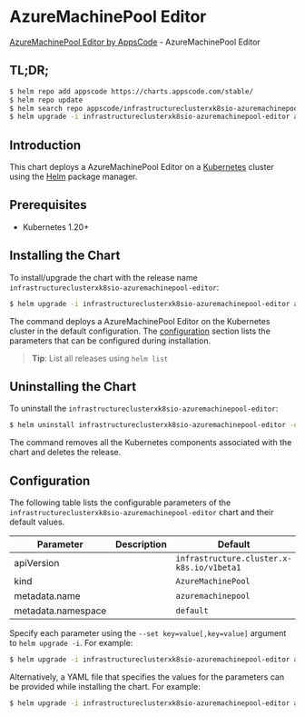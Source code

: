 # AzureMachinePool Editor

[AzureMachinePool Editor by AppsCode](https://appscode.com) - AzureMachinePool Editor

## TL;DR;

```bash
$ helm repo add appscode https://charts.appscode.com/stable/
$ helm repo update
$ helm search repo appscode/infrastructureclusterxk8sio-azuremachinepool-editor --version=v0.15.0
$ helm upgrade -i infrastructureclusterxk8sio-azuremachinepool-editor appscode/infrastructureclusterxk8sio-azuremachinepool-editor -n default --create-namespace --version=v0.15.0
```

## Introduction

This chart deploys a AzureMachinePool Editor on a [Kubernetes](http://kubernetes.io) cluster using the [Helm](https://helm.sh) package manager.

## Prerequisites

- Kubernetes 1.20+

## Installing the Chart

To install/upgrade the chart with the release name `infrastructureclusterxk8sio-azuremachinepool-editor`:

```bash
$ helm upgrade -i infrastructureclusterxk8sio-azuremachinepool-editor appscode/infrastructureclusterxk8sio-azuremachinepool-editor -n default --create-namespace --version=v0.15.0
```

The command deploys a AzureMachinePool Editor on the Kubernetes cluster in the default configuration. The [configuration](#configuration) section lists the parameters that can be configured during installation.

> **Tip**: List all releases using `helm list`

## Uninstalling the Chart

To uninstall the `infrastructureclusterxk8sio-azuremachinepool-editor`:

```bash
$ helm uninstall infrastructureclusterxk8sio-azuremachinepool-editor -n default
```

The command removes all the Kubernetes components associated with the chart and deletes the release.

## Configuration

The following table lists the configurable parameters of the `infrastructureclusterxk8sio-azuremachinepool-editor` chart and their default values.

|     Parameter      | Description |                       Default                        |
|--------------------|-------------|------------------------------------------------------|
| apiVersion         |             | <code>infrastructure.cluster.x-k8s.io/v1beta1</code> |
| kind               |             | <code>AzureMachinePool</code>                        |
| metadata.name      |             | <code>azuremachinepool</code>                        |
| metadata.namespace |             | <code>default</code>                                 |


Specify each parameter using the `--set key=value[,key=value]` argument to `helm upgrade -i`. For example:

```bash
$ helm upgrade -i infrastructureclusterxk8sio-azuremachinepool-editor appscode/infrastructureclusterxk8sio-azuremachinepool-editor -n default --create-namespace --version=v0.15.0 --set apiVersion=infrastructure.cluster.x-k8s.io/v1beta1
```

Alternatively, a YAML file that specifies the values for the parameters can be provided while
installing the chart. For example:

```bash
$ helm upgrade -i infrastructureclusterxk8sio-azuremachinepool-editor appscode/infrastructureclusterxk8sio-azuremachinepool-editor -n default --create-namespace --version=v0.15.0 --values values.yaml
```
